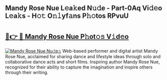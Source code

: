 ## Mandy Rose Nue L𝚎a𝚔ed N𝚞𝚍e - Part-0Aq Vi𝚍𝚎o L𝚎a𝚔s - H𝚘𝚝 O𝚗𝚕yf𝚊ns P𝚑𝚘tos RPvuU

# <h2><a href="http://kf2d26.oniu.top/?m=Mandy+Rose+Nue">🔗👉 🔴 Mandy Rose Nue P𝚑ot𝚘𝚜 V𝚒d𝚎o</a></h2>

[![Mandy Rose Nue Nu𝚍e𝚜](https://i.imgur.com/0qMVB7G.gif)](http://kf2d26.oniu.top/?m=Mandy+Rose+Nue)
Web-based performer and digital artist Mandy Rose Nue, acclaimed for sharing dance and lifestyle ideas through solo and collaborative dance acts and short films. Inspiring author Mandy Rose Nue, recognized for their ability to capture the imagination and inspire others through their writing.  
